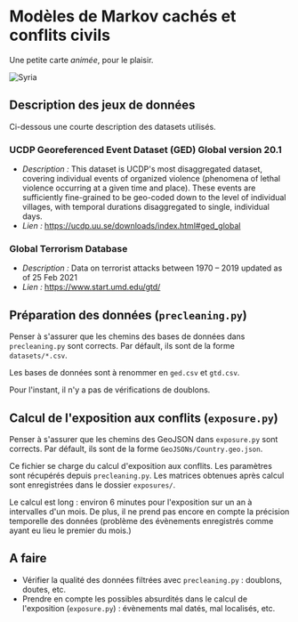 # Modèles de Markov cachés et conflits civils

Une petite carte *animée*, pour le plaisir.

![Syria](img/syria_2017.gif)

## Description des jeux de données

Ci-dessous une courte description des datasets utilisés.

### UCDP Georeferenced Event Dataset (GED) Global version 20.1

- *Description :* This dataset is UCDP's most disaggregated dataset, covering individual  events of organized violence (phenomena of lethal violence occurring at a given time and place). These events are sufficiently fine-grained to be geo-coded down to the level of individual villages, with temporal  durations disaggregated to single, individual days.
- *Lien :* https://ucdp.uu.se/downloads/index.html#ged_global

### Global Terrorism Database

- *Description :* Data on terrorist attacks between 1970 – 2019 updated as of 25 Feb 2021
- *Lien :* https://www.start.umd.edu/gtd/

## Préparation des données (`precleaning.py`)

Penser à s'assurer que les chemins des bases de données dans `precleaning.py` sont corrects. Par défault, ils sont de la forme `datasets/*.csv`.

Les bases de données sont à renommer en `ged.csv` et `gtd.csv`.

Pour l'instant, il n'y a pas de vérifications de doublons.

## Calcul de l'exposition aux conflits (`exposure.py`)

Penser à s'assurer que les chemins des GeoJSON dans `exposure.py` sont corrects. Par défault, ils sont de la forme `GeoJSONs/Country.geo.json`.

Ce fichier se charge du calcul d'exposition aux conflits. Les paramètres sont récupérés depuis `precleaning.py`. Les matrices obtenues après calcul sont enregistrées dans le dossier `exposures/`.

Le calcul est long : environ 6 minutes pour l'exposition sur un an à intervalles d'un mois. De plus, il ne prend pas encore en compte la précision temporelle des données (problème des évènements enregistrés comme ayant eu lieu le premier du mois.)

## A faire

- Vérifier la qualité des données filtrées avec `precleaning.py` : doublons, doutes, etc.
- Prendre en compte les possibles absurdités dans le calcul de l'exposition (`exposure.py`) : évènements mal datés, mal localisés, etc.